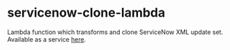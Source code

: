 # servicenow-clone-lambda
Lambda function which transforms and clone ServiceNow XML update set. Available as a service [here](https://sn-cloner.s3.amazonaws.com/index.html).
